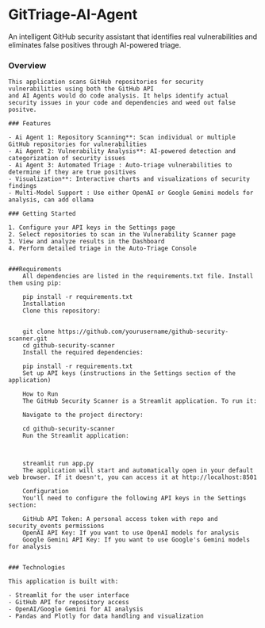 # GitTriage-AI-Agent

An intelligent GitHub security assistant that identifies real vulnerabilities and eliminates false positives through AI-powered triage.


### Overview
    
    This application scans GitHub repositories for security vulnerabilities using both the GitHub API
    and AI Agents would do code analysis. It helps identify actual security issues in your code and dependencies and weed out false positve.
    
    ### Features
    
    - Ai Agent 1: Repository Scanning**: Scan individual or multiple GitHub repositories for vulnerabilities
    - Ai Agent 2: Vulnerability Analysis**: AI-powered detection and categorization of security issues
    - Ai Agent 3: Automated Triage : Auto-triage vulnerabilities to determine if they are true positives
    - Visualization**: Interactive charts and visualizations of security findings
    - Multi-Model Support : Use either OpenAI or Google Gemini models for analysis, can add ollama
    
    ### Getting Started
    
    1. Configure your API keys in the Settings page
    2. Select repositories to scan in the Vulnerability Scanner page
    3. View and analyze results in the Dashboard
    4. Perform detailed triage in the Auto-Triage Console
    
    
    ###Requirements
        All dependencies are listed in the requirements.txt file. Install them using pip:

        pip install -r requirements.txt
        Installation
        Clone this repository:


        git clone https://github.com/yourusername/github-security-scanner.git
        cd github-security-scanner
        Install the required dependencies:

        pip install -r requirements.txt
        Set up API keys (instructions in the Settings section of the application)

        How to Run
        The GitHub Security Scanner is a Streamlit application. To run it:

        Navigate to the project directory:

        cd github-security-scanner
        Run the Streamlit application:

        

        streamlit run app.py
        The application will start and automatically open in your default web browser. If it doesn't, you can access it at http://localhost:8501

        Configuration
        You'll need to configure the following API keys in the Settings section:

        GitHub API Token: A personal access token with repo and security_events permissions
        OpenAI API Key: If you want to use OpenAI models for analysis
        Google Gemini API Key: If you want to use Google's Gemini models for analysis

    
    ### Technologies
    
    This application is built with:
    
    - Streamlit for the user interface
    - GitHub API for repository access
    - OpenAI/Google Gemini for AI analysis
    - Pandas and Plotly for data handling and visualization

